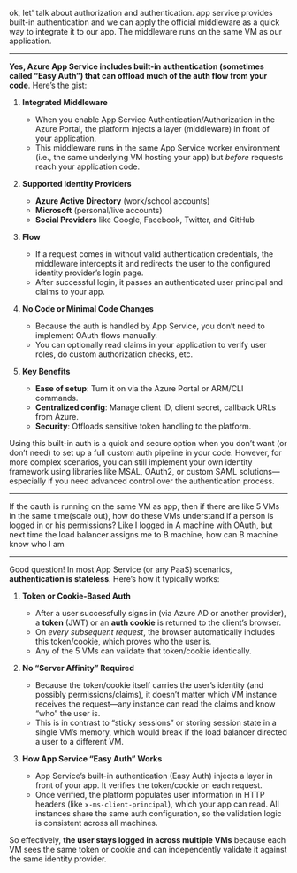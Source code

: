 ok, let' talk about authorization and authentication.
app service provides built-in authentication and we can apply the official middleware as a quick way to integrate it to our app.
The middleware runs on the same VM as our application.


---

**Yes, Azure App Service includes built-in authentication (sometimes called “Easy Auth”) that can offload much of the auth flow from your code**. Here’s the gist:

1. **Integrated Middleware**  
   - When you enable App Service Authentication/Authorization in the Azure Portal, the platform injects a layer (middleware) in front of your application.  
   - This middleware runs in the same App Service worker environment (i.e., the same underlying VM hosting your app) but *before* requests reach your application code.  

2. **Supported Identity Providers**  
   - **Azure Active Directory** (work/school accounts)  
   - **Microsoft** (personal/live accounts)  
   - **Social Providers** like Google, Facebook, Twitter, and GitHub  

3. **Flow**  
   - If a request comes in without valid authentication credentials, the middleware intercepts it and redirects the user to the configured identity provider’s login page.  
   - After successful login, it passes an authenticated user principal and claims to your app.

4. **No Code or Minimal Code Changes**  
   - Because the auth is handled by App Service, you don’t need to implement OAuth flows manually.  
   - You can optionally read claims in your application to verify user roles, do custom authorization checks, etc.

5. **Key Benefits**  
   - **Ease of setup**: Turn it on via the Azure Portal or ARM/CLI commands.  
   - **Centralized config**: Manage client ID, client secret, callback URLs from Azure.  
   - **Security**: Offloads sensitive token handling to the platform.

Using this built-in auth is a quick and secure option when you don’t want (or don’t need) to set up a full custom auth pipeline in your code. However, for more complex scenarios, you can still implement your own identity framework using libraries like MSAL, OAuth2, or custom SAML solutions—especially if you need advanced control over the authentication process.

---

If the oauth is running on the same VM as app, then if there are like 5 VMs in the same time(scale out), how do these VMs understand if a person is logged in or his permissions?
Like I logged in A machine with OAuth, but next time the load balancer assigns me to B machine, how can B machine know who I am

---

Good question! In most App Service (or any PaaS) scenarios, **authentication is stateless**. Here’s how it typically works:

1. **Token or Cookie-Based Auth**  
   - After a user successfully signs in (via Azure AD or another provider), a **token** (JWT) or an **auth cookie** is returned to the client’s browser.  
   - On *every subsequent request*, the browser automatically includes this token/cookie, which proves who the user is.  
   - Any of the 5 VMs can validate that token/cookie identically.

2. **No “Server Affinity” Required**  
   - Because the token/cookie itself carries the user’s identity (and possibly permissions/claims), it doesn’t matter which VM instance receives the request—any instance can read the claims and know “who” the user is.  
   - This is in contrast to “sticky sessions” or storing session state in a single VM’s memory, which would break if the load balancer directed a user to a different VM.  

3. **How App Service “Easy Auth” Works**  
   - App Service’s built-in authentication (Easy Auth) injects a layer in front of your app. It verifies the token/cookie on each request.  
   - Once verified, the platform populates user information in HTTP headers (like `x-ms-client-principal`), which your app can read. All instances share the same auth configuration, so the validation logic is consistent across all machines.

So effectively, **the user stays logged in across multiple VMs** because each VM sees the same token or cookie and can independently validate it against the same identity provider.